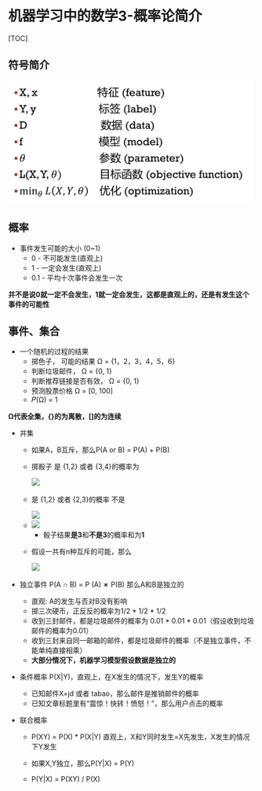 # 机器学习中的数学3-概率论简介

[TOC]

## 符号简介

<img src="./img/3/symbol.jpg" width="500"/>

## 概率

- 事件发生可能的大小 (0~1)
  - 0 - 不可能发生(直观上)
  - 1 - 一定会发生(直观上)
  - 0.1 - 平均十次事件会发生一次

**并不是说0就一定不会发生，1就一定会发生，这都是直观上的，还是有发生这个事件的可能性**

## 事件、集合

- 一个随机的过程的结果
  - 掷色子， 可能的结果 Ω = {1，2，3，4，5，6}
  - 判断垃圾邮件， Ω = {0, 1}
  - 判断推荐链接是否有效， Ω = {0, 1}
  - 预测股票价格 Ω = [0, 100]
  - 𝑃(Ω) = 1

**Ω代表全集，{}的为离散，[]的为连续**

- 并集
  - 如果A，B互斥，那么P(A or B) = P(A) + P(B)

  - 掷骰子 是 {1,2} 或者 {3,4}的概率为 

    <img src="http://latex.codecogs.com/gif.latex?\frac{1}{3}+\frac{1}{3}=\frac{2}{3}" />

  - 是 {1,2} 或者 {2,3}的概率 不是 

    <img src="http://latex.codecogs.com/gif.latex?\frac{1}{3}+\frac{1}{3}" />

  - <img src="http://latex.codecogs.com/gif.latex?P(A)+P(A^{c})=1" />

    - 骰子结果**是3**和**不是3**的概率和为**1**

  - 假设一共有n种互斥的可能，那么 

    <img src="http://latex.codecogs.com/gif.latex?P(\Omega)=\sum_{i=1}^{n}P(A_{i})=1" />

- 独立事件
  P(A ∩ B) = P (A) ∗ P(B) 那么A和B是独立的

  - 直观: A的发生与否对B没有影响
  - 掷三次硬币，正反反的概率为1/2 * 1/2 * 1/2
  - 收到三封邮件，都是垃圾邮件的概率为 0.01 * 0.01 * 0.01（假设收到垃圾邮件的概率为0.01）
  - 收到三封来自同一邮箱的邮件，都是垃圾邮件的概率（不是独立事件，不能单纯直接相乘）
  - **大部分情况下，机器学习模型假设数据是独立的**

- 条件概率
  P(X|Y)，直观上，在X发生的情况下，发生Y的概率

  - 已知邮件X=jd 或者 tabao，那么邮件是推销邮件的概率
  - 已知文章标题里有“震惊！快转！愤怒！”，那么用户点击的概率

- 联合概率
  - P(XY) = P(X) * P(X|Y)
  直观上，X和Y同时发生=X先发生，X发生的情况下Y发生

  - 如果X,Y独立，那么P(Y|X) = P(Y)
  - P(Y|X) = P(XY) / P(X)